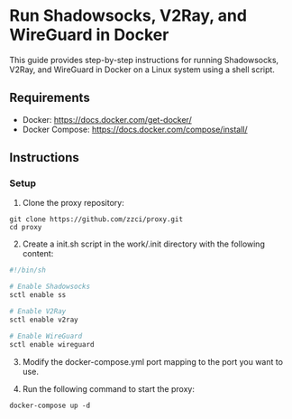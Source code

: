 # Run Shadowsocks, V2Ray, and WireGuard in Docker

This guide provides step-by-step instructions for running Shadowsocks, V2Ray, and WireGuard in Docker on a Linux system using a shell script.

## Requirements

* Docker: https://docs.docker.com/get-docker/
* Docker Compose: https://docs.docker.com/compose/install/

## Instructions

### Setup

1. Clone the proxy repository:

```shell
git clone https://github.com/zzci/proxy.git
cd proxy
```

2. Create a init.sh script in the work/.init directory with the following content:

```sh
#!/bin/sh

# Enable Shadowsocks
sctl enable ss

# Enable V2Ray
sctl enable v2ray

# Enable WireGuard
sctl enable wireguard
```

3. Modify the docker-compose.yml port mapping to the port you want to use.

4. Run the following command to start the proxy:

```shell
docker-compose up -d
```
